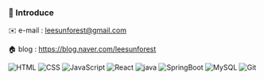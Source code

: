 ### 💬 Introduce
✉️ e-mail : leesunforest@gmail.com

🏠 blog : https://blog.naver.com/leesunforest


<img alt="HTML" src="https://img.shields.io/badge/HTML5-E34F26?style=for-the-badge&logo=HTML5&logoColor=white"> <img alt="CSS" src="https://img.shields.io/badge/CSS3-1572B6?style=for-the-badge&logo=CSS3&logoColor=white"> <img alt="JavaScript" src="https://img.shields.io/badge/JavaScript-F7DF1E?style=for-the-badge&logo=JavaScript&logoColor=white"> <img alt="React" src="https://img.shields.io/badge/React-61DAFB?style=for-the-badge&logo=React&logoColor=white">
<img alt="java" src="https://img.shields.io/badge/java-007396?style=for-the-badge&logo=OpenJDK&logoColor=white"> <img alt="SpringBoot" src="https://img.shields.io/badge/springboot-6DB33F?style=for-the-badge&logo=springboot&logoColor=white"> <img alt="MySQL" src="https://img.shields.io/badge/MySQL-4479A1?style=for-the-badge&logo=MySQL&logoColor=white">  <img alt="Git" src="https://img.shields.io/badge/GitHub-000000?style=for-the-badge&logo=GitHub&logoColor=white"> 
